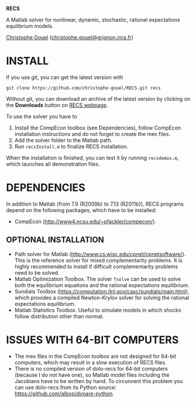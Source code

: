 **RECS**

A Matlab solver for nonlinear, dynamic, stochastic, rational expectations
equilibrium models.

[Christophe Gouel](http://www.christophegouel.com) (<christophe.gouel@grignon.inra.fr>)

INSTALL
=======

If you use git, you can get the latest version with

`git clone https://github.com/christophe-gouel/RECS.git recs`

Without git, you can download an archive of the latest version by clicking on the
**Downloads** button on [RECS webpage](https://github.com/christophe-gouel/RECS).

To use the solver you have to

1. Install the CompEcon toolbox (see Dependencies), follow CompEcon installation
   instructions and do not forget to create the mex files.
2. Add the solver folder to the Matlab path.
3. Run `recsInstall.m` to finalize RECS installation.

When the installation is finished, you can test it by running `recsdemos.m`, which
launches all demonstration files.

DEPENDENCIES
============

In addition to Matlab (from 7.9 (R2009b) to 7.13 (R2011b)), RECS programs depend
on the following packages, which have to be installed:

* CompEcon (<http://www4.ncsu.edu/~pfackler/compecon/>).

OPTIONAL INSTALLATION
---------------------

* Path solver for Matlab (<http://www.cs.wisc.edu/cpnet/cpnetsoftware/>). This is
  the reference solver for mixed complementarity problems. It is highly recommended
  to install if difficult complementarity problems need to be solved.
* Matlab Optimization Toolbox. The solver `fsolve` can be used to solve both the
  equilibrium equations and the rational expectations equilibrium.
* Sundials Toolbox (<https://computation.llnl.gov/casc/sundials/main.html>), which
  provides a compiled Newton-Krylov solver for solving the rational expectations
  equilibrium.
* Matlab Statistics Toolbox. Useful to simulate models in which shocks follow
  distribution other than normal.

ISSUES WITH 64-BIT COMPUTERS
============================

* The mex files in the CompEcon toolbox are not designed for 64-bit computers,
  which may result in a slow execution of RECS files.
* There is no compiled version of dolo-recs for 64-bit computers (because I do not
  have one), so Matlab model files including the Jacobians have to be written by
  hand. To circunvent this problem you can use dolo-recs from its Python source:
  <https://github.com/albop/dynare-python>.
